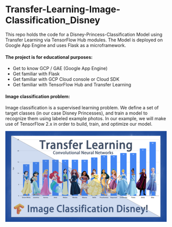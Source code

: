 # Transfer-Learning-Image-Classification_Disney

This repo holds the code for a Disney-Princess-Classification Model using Transfer Learning via TensorFlow Hub modules.
The Model is deployed on Google App Engine and uses Flask as a microframework.

#### The project is for educational purposes: 
- Get to know GCP / GAE (Google App Engine)
- Get familiar with Flask
- Get familiar with GCP Cloud console or Cloud SDK
- Get familiar with TensorFlow Hub and Transfer Learning

#### Image classification problem:
Image classification is a supervised learning problem. We define a set of target classes (in our case Disney Princesses), and train a model to recognize them using labeled example photos. In our example, we will make use of TensorFlow 2.x in order to build, train, and optimize our model.

![alt text](https://github.com/cassini-chris/Transfer-Learning-Image-Classification_Disney/blob/main/_GITHUB/readme/images/background.png?raw=true)

